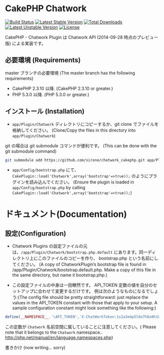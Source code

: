# CakePHP Chatwork
[![Build Status](https://travis-ci.org/sirone/chatwork_cakephp.svg?branch=master)](https://travis-ci.org/sirone/chatwork_cakephp) [![Latest Stable Version](https://poser.pugx.org/cakephp/chatwork_cakephp/v/stable.svg)](https://packagist.org/packages/cakephp/chatwork_cakephp) [![Total Downloads](https://poser.pugx.org/cakephp/chatwork_cakephp/downloads.svg)](https://packagist.org/packages/cakephp/chatwork_cakephp) [![Latest Unstable Version](https://poser.pugx.org/cakephp/chatwork_cakephp/v/unstable.svg)](https://packagist.org/packages/cakephp/chatwork_cakephp) [![License](https://poser.pugx.org/cakephp/chatwork_cakephp/license.svg)](https://packagist.org/packages/cakephp/chatwork_cakephp)

CakePHP - Chatwork Plugin は Chatwork API (2014-09-28 時点のプレビュー版) による実装です。

## 必要環境 (Requirements)

master ブランチの必要環境 (The master branch has the following requirements)

* CakePHP 2.3.10 以降. (CakePHP 2.3.10 or greater.)
* PHP 5.3.0 以降. (PHP 5.3.0 or greater.)

## インストール (Installation)

* `app/Plugin/Chatwork` ディレクトリにコピーするか、git clone でファイルを格納してください。 (Clone/Copy the files in this directory into `app/Plugin/Chatwork`)

git の場合は git submodule コマンドが便利です。 (This can be done with the git submodule command)
```sh
git submodule add https://github.com/sirone/chatwork_cakephp.git app/Plugin/Chatwork
```

* `app/Config/bootstrap.php` にて、`CakePlugin::load('Chatwork',array('bootstrap'=>true));` のようにプラグインを読み込んでください。
(Ensure the plugin is loaded in `app/Config/bootstrap.php` by calling `CakePlugin::load('Chatwork',array('bootstrap'=>true));`)

# ドキュメント(Documentation)

## 設定(Configuration)

* Chatwork Plugins の設定ファイルの元は、`/app/Plugin/Chatwork/bootstrap.php.default` にあります。同一ディレクトリ上にこのファイルのコピーを作り、 bootstrap.php という名前にしてください。
(A copy of ChatworkPlugin’s bootstrap file is found in /app/Plugin/Chatwork/bootstrap.default.php. Make a copy of this file in the same directory, but name it bootstrap.php.)

* この設定ファイルの中身は一目瞭然です。 API_TOKEN 定数の値を自分のセットアップに合わせて変更するだけです。 例は次のようなものになるでしょう:(The config file should be pretty straightforward: just replace the values in the API_TOKEN constant with those that apply to your setup. A sample configuration constant might look something like the following:)

```php
define(__NAMESPACE__.'\API_TOKEN','X-ChatWorkToken:1s2a3m4p5l6e7h8a9h10a11');
```

この定数が `Chatwork` 名前空間に属していることに注意してください。( Please note that it belongs to the `Chatwork` namespace.. http://php.net/manual/en/language.namespaces.php)


書きかけ (now writing... sorry)
